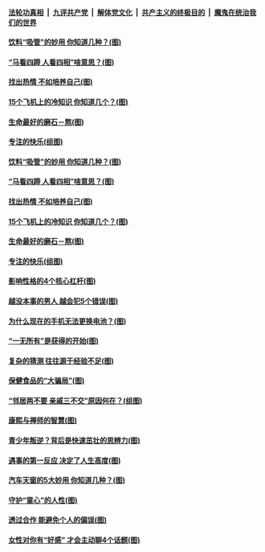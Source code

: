 

####  [法轮功真相](../../../../basic/blob/master/README.md?t=04121631) &nbsp;|&nbsp; [九评共产党](../../../../9ping.md/blob/master/README.md?t=04121631) &nbsp;|&nbsp; [解体党文化](../../../../jtdwh.md/blob/master/README.md?t=04121631)  &nbsp;|&nbsp; [共产主义的终极目的](../../../../gczydzjmd.md/blob/master/README.md?t=04121631) &nbsp;|&nbsp; [魔鬼在统治我们的世界](../../../../mgztzwmdsj.md/blob/master/README.md?t=04121631) 

#### [饮料“吸管”的妙用 你知道几种？(图)](../pages/p8/968415.md?t=04121631) 

#### [“马看四蹄 人看四相”啥意思？(图)](../pages/p8/968423.md?t=04121631) 

#### [找出热情 不如培养自己(图)](../pages/p8/968420.md?t=04121631) 

#### [15个飞机上的冷知识 你知道几个？(图)](../pages/p8/968138.md?t=04121631) 

#### [生命最好的磨石－熬(图)](../pages/p8/968154.md?t=04121631) 

#### [专注的快乐(组图)](../pages/p8/968326.md?t=04121631) 

#### [饮料“吸管”的妙用 你知道几种？(图)](../pages/p8/968415.md?t=04121631) 

#### [“马看四蹄 人看四相”啥意思？(图)](../pages/p8/968423.md?t=04121631) 

#### [找出热情 不如培养自己(图)](../pages/p8/968420.md?t=04121631) 

#### [15个飞机上的冷知识 你知道几个？(图)](../pages/p8/968138.md?t=04121631) 

#### [生命最好的磨石－熬(图)](../pages/p8/968154.md?t=04121631) 

#### [专注的快乐(组图)](../pages/p8/968326.md?t=04121631) 

#### [影响性格的4个核心杠杆(图)](../pages/p8/968323.md?t=04121631) 

#### [越没本事的男人 越会犯5个错误(图)](../pages/p8/967963.md?t=04121631) 

#### [为什么现在的手机无法更换电池？(图)](../pages/p8/968283.md?t=04121631) 

#### [“一无所有”是获得的开始(图)](../pages/p8/968152.md?t=04121631) 

#### [复杂的猜测 往往源于经验不足(图)](../pages/p8/968221.md?t=04121631) 

#### [保健食品的“大骗局”(图)](../pages/p8/968179.md?t=04121631) 

#### [“邻居两不要 亲戚三不交”原因何在？(组图)](../pages/p8/968136.md?t=04121631) 

#### [康熙与禅师的智慧(图)](../pages/p8/967968.md?t=04121631) 

#### [青少年叛逆？背后是快速茁壮的思辨力(图)](../pages/p8/968117.md?t=04121631) 

#### [遇事的第一反应 决定了人生高度(图)](../pages/p8/968109.md?t=04121631) 

#### [汽车天窗的5大妙用 你知道几种？(图)](../pages/p8/968072.md?t=04121631) 

#### [守护“童心”的人性(图)](../pages/p8/967253.md?t=04121631) 

#### [透过合作 能避免个人的偏误(图)](../pages/p8/968010.md?t=04121631) 

#### [女性对你有“好感” 才会主动聊4个话题(图)](../pages/p8/968003.md?t=04121631) 

